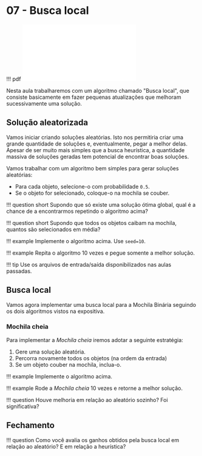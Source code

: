 # 07 - Busca local

!!! pdf
    ![](slides.pdf)

Nesta aula trabalharemos com um algoritmo chamado "Busca local", que consiste basicamente em fazer pequenas atualizações que melhoram sucessivamente uma solução.

## Solução aleatorizada

Vamos iniciar criando soluções aleatórias. Isto nos permitiria criar uma grande quantidade de soluções e, eventualmente, pegar a melhor delas. Apesar de ser muito mais simples que a busca heurística, a quantidade massiva de soluções geradas tem potencial de encontrar boas soluções.

Vamos trabalhar com um algoritmo bem simples para gerar soluções aleatórias:

* Para cada objeto, selecione-o com probabilidade `0.5`.
* Se o objeto for selecionado, coloque-o na mochila se couber.

!!! question short
    Supondo que só existe uma solução ótima global, qual é a chance de a encontrarmos repetindo o algoritmo acima?

!!! question short
    Supondo que todos os objetos caibam na mochila, quantos são selecionados em média?

!!! example
    Implemente o algoritmo acima. Use `seed=10`.

!!! example
    Repita o algoritmo 10 vezes e pegue somente a melhor solução.

!!! tip
    Use os arquivos de entrada/saída disponibilizados nas aulas passadas.

## Busca local

Vamos agora implementar uma busca local para a Mochila Binária seguindo os dois algoritmos vistos na expositiva.

### Mochila cheia

Para implementar a *Mochila cheia* iremos adotar a seguinte estratégia:

1. Gere uma solução aleatória.
2. Percorra novamente todos os objetos (na ordem da entrada)
3. Se um objeto couber na mochila, inclua-o.

!!! example
    Implemente o algoritmo acima.

!!! example
    Rode a *Mochila cheia* 10 vezes e retorne a melhor solução.

!!! question
    Houve melhoria em relação ao aleatório sozinho? Foi significativa?

<!--
### Substituição de objeto

Para implementar a *Substituição de objeto* iremos adotar a seguinte estratégia:

1. Gere uma solução aleatória.
2. Execute *Mochila Cheia*
3. Para cada objeto (em ordem da entrada):
    1. Verifique, para cada objeto não usado, se uma troca aumentaria o valor da mochila
    2. Em caso positivo, faça a troca e volte para o início do passo 2.
3. Repita enquanto for possível.

!!! example
    Implemente o algoritmo acima.

!!! example
    Rode a *Substituição de objeto* 10 vezes e retorne a melhor solução.

!!! question
    Houve melhoria em relação ao aleatório sozinho? E a *Mochila Cheia*? Foi significativa?
-->

## Fechamento

!!! question
    Como você avalia os ganhos obtidos pela busca local em relação ao aleatório? E em relação a heurística?
